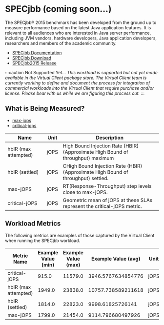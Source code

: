 ﻿# SPECjbb (coming soon...)
The SPECjbb® 2015 benchmark has been developed from the ground up to measure performance based on the latest Java application features. 
It is relevant to all audiences who are interested in Java server performance, including JVM vendors, hardware developers, 
Java application developers, researchers and members of the academic community.

* [SPECjbb Documentation](https://www.spec.org/jbb2015/docs/userguide.pdf)
* [SPECjbb Download](https://pro.spec.org/private/osg/incoming/)  
* [SPECjbb2015 Release](https://pro.spec.org/private/wiki/bin/view/Java/SPECjbb2015_103_Update)

:::caution Not Supported Yet...
*This workload is supported but not yet made available in the Virtual Client package store. The Virtual Client team is currently working to define and document the process for integration 
of commercial workloads into the Virtual Client that require purchase and/or license. Please bear with us while we are figuring this process out.*
:::

## What is Being Measured?
* [max-jops](https://www.spec.org/jbb2015/docs/SPECjbb2015-Result_File_Fields.html#max-jops)  
* [critical-jops](https://www.spec.org/jbb2015/docs/SPECjbb2015-Result_File_Fields.html#critical-jops)

| Name                   | Unit           | Description                                             |
|------------------------|----------------|---------------------------------------------------------|
| hbIR (max attempted)   | jOPS           | High Bound Injection Rate (HBIR) (Approximate High Bound of throughput) maximum                 |
| hbIR (settled)         | jOPS           | CHigh Bound Injection Rate (HBIR) (Approximate High Bound of throughput) settled.               |
| max-jOPS               | jOPS           | RT(Response-Throughput) step levels close to max-jOPS.                |
| critical-jOPS          | jOPS           | Geometric mean of jOPS at these SLAs represent the critical-jOPS metric.                |

## Workload Metrics
The following metrics are examples of those captured by the Virtual Client when running the SPECjbb workload.

| Metric Name | Example Value (min) | Example Value (max) | Example Value (avg) | Unit |
|-------------|---------------------|---------------------|---------------------|------|
| critical-jOPS | 915.0 | 11579.0 | 3946.5767634854776 | jOPS |
| hbIR (max attempted) | 1949.0 | 23838.0 | 10757.738589211618 | jOPS |
| hbIR (settled) | 1814.0 | 22823.0 | 9998.61825726141 | jOPS |
| max-jOPS | 1799.0 | 21454.0 | 9114.796680497926 | jOPS |